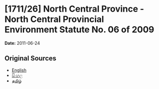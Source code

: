 # [1711/26] North Central Province - North Central Provincial Environment Statute No. 06 of 2009

**Date:** 2011-06-24

## Original Sources

- [English](https://documents.gov.lk/view/extra-gazettes/2011/6/1711-26_E.pdf)
- [සිංහල](https://documents.gov.lk/view/extra-gazettes/2011/6/1711-26_S.pdf)
- [தமிழ்](https://documents.gov.lk/view/extra-gazettes/2011/6/1711-26_T.pdf)
